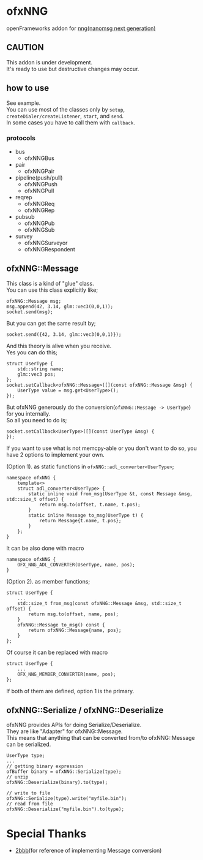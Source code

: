 # ofxNNG

openFrameworks addon for [nng(nanomsg next generation)](https://nanomsg.github.io/nng/)  

## CAUTION
This addon is under development.  
It's ready to use but destructive changes may occur.  

## how to use
See example.  
You can use most of the classes only by `setup`, `createDialer/createListener`, `start`, and `send`.  
In some cases you have to call them with `callback`.  

### protocols
- bus
	- ofxNNGBus
- pair
	- ofxNNGPair
- pipeline(push/pull)
	- ofxNNGPush
	- ofxNNGPull
- reqrep
	- ofxNNGReq
	- ofxNNGRep
- pubsub
	- ofxNNGPub
	- ofxNNGSub
- survey
	- ofxNNGSurveyor
	- ofxNNGRespondent

## ofxNNG::Message

This class is a kind of "glue" class.  
You can use this class explicitly like;

```
ofxNNG::Message msg;
msg.append(42, 3.14, glm::vec3(0,0,1));
socket.send(msg);
```

But you can get the same result by;

```
socket.send({42, 3.14, glm::vec3(0,0,1)});
```

And this theory is alive when you receive.  
Yes you can do this;

```
struct UserType {
	std::string name;
	glm::vec3 pos;
};
socket.setCallback<ofxNNG::Message>([](const ofxNNG::Message &msg) {
	UserType value = msg.get<UserType>();
});
```

But ofxNNG generously do the conversion(`ofxNNG::Message -> UserType`) for you internally.  
So all you need to do is;

```
socket.setCallback<UserType>([](const UserType &msg) {
});
```

If you want to use what is not memcpy-able or you don't want to do so, you have 2 options to implement your own.  

(Option 1). as static functions in `ofxNNG::adl_converter<UserType>`;

```
namespace ofxNNG {
	template<>
	struct adl_converter<UserType> {
		static inline void from_msg(UserType &t, const Message &msg, std::size_t offset) {
			return msg.to(offset, t.name, t.pos);
		}
		static inline Message to_msg(UserType t) {
			return Message{t.name, t.pos};
		}
	};
}
```

It can be also done with macro

```
namespace ofxNNG {
	OFX_NNG_ADL_CONVERTER(UserType, name, pos);
}
```

(Option 2). as member functions;

```
struct UserType {
	...
	std::size_t from_msg(const ofxNNG::Message &msg, std::size_t offset) {
		return msg.to(offset, name, pos);
	}
	ofxNNG::Message to_msg() const {
		return ofxNNG::Message{name, pos};
	}
};
```

Of course it can be replaced with macro

```
struct UserType {
	...
	OFX_NNG_MEMBER_CONVERTER(name, pos);
};
```

If both of them are defined, option 1 is the primary.

## ofxNNG::Serialize / ofxNNG::Deserialize

ofxNNG provides APIs for doing Serialize/Deserialize.  
They are like "Adapter" for ofxNNG::Message.  
This means that anything that can be converted from/to ofxNNG::Message can be serialized.  

```
UserType type;
...
// getting binary expression
ofBuffer binary = ofxNNG::Serialize(type);
// unzip
ofxNNG::Deserialize(binary).to(type);

// write to file
ofxNNG::Serialize(type).write("myfile.bin");
// read from file
ofxNNG::Deserialize("myfile.bin").to(type);
```

# Special Thanks

- [2bbb](https://github.com/2bbb/)(for reference of implementing Message conversion)